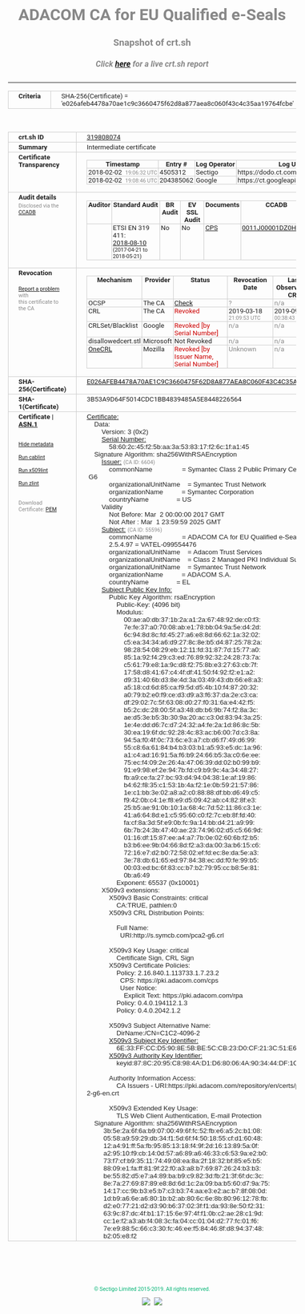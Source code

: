 # ADACOM CA for EU Qualified e-Seals
### Snapshot of crt.sh
##### Click [here](https://crt.sh/?q=E026AFEB4478A70AE1C9C3660475F62D8A877AEA8C060F43C4C35AA19764FCBE) for a live crt.sh report

---
<!DOCTYPE HTML PUBLIC "-//W3C//DTD HTML 4.0 Transitional//EN">
<HTML>
<HEAD>
  <META http-equiv="Content-Type" content="text/html; charset=UTF-8">
  <TITLE>crt.sh | e026afeb4478a70ae1c9c3660475f62d8a877aea8c060f43c4c35aa19764fcbe</TITLE>
  <META name="description" content="Free CT Log Certificate Search Tool from Sectigo (formerly Comodo CA)">
  <META name="keywords" content="crt.sh, CT, Certificate Transparency, Certificate Search, SSL Certificate, Sectigo, Comodo CA">
  <LINK href="//fonts.googleapis.com/css?family=Roboto+Mono|Roboto:400,400i,700,700i" rel="stylesheet">
  <STYLE type="text/css">
    a {
      white-space: nowrap;
    }
    body {
      color: #888888;
      font: 12pt Roboto, sans-serif;
      padding-top: 10px;
      text-align: center
    }
    form {
      margin: 0px
    }
    span {
      border-radius: 10px
    }
    span.heading {
      color: #888888;
      font: 12pt Roboto, sans-serif
    }
    span.title {
      background-color: #00B373;
      color: #FFFFFF;
      font: bold 18pt Roboto, sans-serif;
      padding: 0px 5px
    }
    span.text {
      color: #888888;
      font: 10pt Roboto, sans-serif
    }
    span.whiteongrey {
      background-color: #D9D9D6;
      color: #FFFFFF;
      font: bold 18pt Roboto, sans-serif;
      padding: 0px 5px
    }
    table {
      border-collapse: collapse;
      color: #222222;
      font: 10pt Roboto, sans-serif;
      margin-left: auto;
      margin-right: auto
    }
    table.options {
      border: none;
      margin-left: 10px
    }
    td, th {
      border: 1px solid #CCCCCC;
      padding: 0px 2px;
      text-align: left;
      vertical-align: top
    }
    td.outer, th.outer {
      border: 1px solid #CCCCCC;
      padding: 2px 20px;
      text-align: left
    }
    th.heading {
      color: #888888;
      font: bold italic 12pt Roboto, sans-serif;
      padding: 20px 0px 0px;
      text-align: center
    }
    th.options, td.options {
      border: none;
      vertical-align: middle
    }
    td.text {
      font: 10pt "Roboto Mono", sans-serif;
      padding: 2px 20px
    }
    td.heading {
      border: none;
      color: #888888;
      font: 12pt Roboto, sans-serif;
      padding-top: 20px;
      text-align: center
    }
    table.lint td, th {
      text-align: center
    }
    .button {
      background-color: #00B373;
      border-radius: 10px;
      color: #FFFFFF;
      font: bold 13pt Roboto, sans-serif
    }
    .copyright {
      font: 8pt Roboto, sans-serif;
      color: #00B373
    }
    .input {
      border: 1px solid #888888;
      font-weight: bold;
      text-align: center
    }
    .small {
      font: 8pt Roboto, sans-serif;
      color: #888888
    }
    .error {
      background-color: #FFDFDF;
      color: #CC0000;
      font-weight: bold
    }
    .fatal {
      background-color: #0000AA;
      color: #FFFFFF;
      font-weight: bold
    }
    .notice {
      background-color: #FFFFDF;
      color: #606000
    }
    .warning {
      background-color: #FFEFDF;
      color: #DF6000
    }
  </STYLE>
</HEAD>
<BODY>

<TABLE>
  <TR>
    <TH class="outer">Criteria</TH>
    <TD class="outer">SHA-256(Certificate) = 'e026afeb4478a70ae1c9c3660475f62d8a877aea8c060f43c4c35aa19764fcbe'</TD>
  </TR>
</TABLE>
<BR>
<TABLE>
  <TR>
    <TH class="outer">crt.sh ID</TH>
    <TD class="outer"><A href="?id=319808074">319808074</A></TD>
  </TR>
  <TR>
    <TH class="outer">Summary</TH>
    <TD class="outer">Intermediate certificate</TD>
  </TR>
  <TR>
    <TH class="outer">Certificate<BR>Transparency</TH>
    <TD class="outer">
<TABLE class="options" style="margin-left:0px">
  <TR>
    <TH>Timestamp</TH>
    <TH>Entry #</TH>
    <TH>Log Operator</TH>
    <TH>Log URL</TH>
  </TR>
  <TR>
    <TD>2018-02-02&nbsp; <FONT class="small">19:06:32 UTC</FONT></TD>
    <TD>4505312</TD>
    <TD>Sectigo</TD>
    <TD>https://dodo.ct.comodo.com</TD>
  </TR>
  <TR>
    <TD>2018-02-02&nbsp; <FONT class="small">19:08:46 UTC</FONT></TD>
    <TD>204385062</TD>
    <TD>Google</TD>
    <TD>https://ct.googleapis.com/rocketeer</TD>
  </TR>
</TABLE>
    </TD>
  </TR>
  <TR>
    <TH class="outer">Audit details<BR>
      <DIV class="small" style="padding-top:3px">Disclosed via the
        <A href="//ccadb-public.secure.force.com/mozilla/PublicAllIntermediateCerts" target="_blank">CCADB</A></DIV>
    </TH>
    <TD class="outer">
<TABLE class="options" style="margin-left:0px">
  <TR>
    <TH>Auditor</TH>
    <TH>Standard Audit</TH>
    <TH>BR Audit</TH>
    <TH>EV SSL Audit</TH>
    <TH>Documents</TH>
    <TH>CCADB</TH>
    <TH>Root Owner / Certificate</TH>
  </TR>
  <TR>
    <TD style="vertical-align:middle"></TD>
    <TD>ETSI EN 319 411:
      <A href="https://bug1503610.bmoattachments.org/attachment.cgi?id=9021555" target="_blank">2018-08-10</A>
      <BR><FONT style="font-size:8pt">(2017-04-21 to 2018-05-21)</FONT></TD>
    <TD>No    <TD>No    <TD>
      <A href="https://www.symantec.com/content/en/us/about/media/repository/stn-cp.pdf" target="blank">CPS</A>
    </TD>
    <TD><A href="//ccadb.force.com/0011J00001DZ0HtQAL" target="_blank">0011J00001DZ0HtQAL</A></TD>
    <TD><A href="/?id=8983601">DigiCert</A></TD>
  </TR>
</TABLE>
    </TD>
  </TR>
  <TR>
    <TH class="outer">Revocation<BR><BR>
      <DIV class="small" style="padding-top:3px"><A href="?id=319808074&opt=problemreporting">Report a problem</A> with<BR>this certificate to the CA</DIV></TH>
    <TD class="outer">
      <TABLE class="options" style="margin-left:0px">
        <TR>
          <TH>Mechanism</TH>
          <TH>Provider</TH>
          <TH>Status</TH>
          <TH>Revocation Date</TH>
          <TH>Last Observed in CRL</TH>
          <TH>Last Checked <SPAN style="color:#CC0000;vertical-align:middle;font-size:70%;font-weight:normal">(Error)</SPAN></TH>
        </TR>
        <TR>
          <TD>OCSP</TD>
          <TD>The CA</TD>
          <TD><A href="?id=319808074&opt=ocsp">Check</A></TD>
          <TD><SPAN style="color:#888888">?</SPAN></TD>
          <TD><SPAN style="color:#888888">n/a</SPAN></TD>
          <TD><SPAN style="color:#888888">?</SPAN></TD>
        </TR>
        <TR>
          <TD>CRL</TD>
          <TD>The CA</TD>
          <TD><SPAN style="color:#CC0000">Revoked</SPAN></TD><TD>2019-03-18&nbsp; <FONT class="small">21:09:53 UTC</FONT></TD><TD>2019-09-25&nbsp; <FONT class="small">00:38:43 UTC</FONT></TD><TD>2019-12-04&nbsp; <FONT class="small">20:05:09 UTC</FONT></TD>
        </TR>
        <TR>
          <TD>CRLSet/Blacklist</TD>
          <TD>Google</TD>
          <TD><SPAN style="color:#CC0000">Revoked [by Serial Number]</SPAN></TD>
          <TD><SPAN style="color:#888888">n/a</SPAN></TD>
          <TD><SPAN style="color:#888888">n/a</SPAN></TD>
          <TD><SPAN style="color:#888888">n/a</SPAN></TD>
        </TR>
        <TR>
          <TD>disallowedcert.stl</TD>
          <TD>Microsoft</TD>
          <TD>Not Revoked</TD>
          <TD><SPAN style="color:#888888">n/a</SPAN></TD>
          <TD><SPAN style="color:#888888">n/a</SPAN></TD>
          <TD><SPAN style="color:#888888">n/a</SPAN></TD>
        </TR>
        <TR>
          <TD><A href="/mozilla-onecrl" target="_blank">OneCRL</A></TD>
          <TD>Mozilla</TD>
          <TD><SPAN style="color:#CC0000">Revoked [by Issuer Name, Serial Number]</SPAN></TD><TD><SPAN style="color:#888888">Unknown</SPAN></TD>
          <TD><SPAN style="color:#888888">n/a</SPAN></TD>
          <TD><SPAN style="color:#888888">n/a</SPAN></TD>
        </TR>
      </TABLE>
    </TD>
  </TR>
  <TR>
    <TH class="outer">SHA-256(Certificate)</TH>
    <TD class="outer"><A href="//censys.io/certificates/e026afeb4478a70ae1c9c3660475f62d8a877aea8c060f43c4c35aa19764fcbe">E026AFEB4478A70AE1C9C3660475F62D8A877AEA8C060F43C4C35AA19764FCBE</A></TD>
  </TR>
  <TR>
    <TH class="outer">SHA-1(Certificate)</TH>
    <TD class="outer">3B53A9D64F5014CDC1BB4839485A5E8448226564</TD>
  </TR>
  <TR>
    <TH class="outer">Certificate | <A href="?asn1=319808074">ASN.1</A>
      <SPAN class="small"><BR>
      <BR><BR><A href="?id=319808074&opt=nometadata">Hide metadata</A>
      <BR><BR><A href="?id=319808074&opt=cablint">Run cablint</A>
      <BR><BR><A href="?id=319808074&opt=x509lint">Run x509lint</A>
      <BR><BR><A href="?id=319808074&opt=zlint">Run zlint</A>
      <BR><BR><BR>Download Certificate: <A href="?d=319808074">PEM</A>
      </SPAN>
    </TH>
    <TD class="text"><A href="?d=319808074">Certificate:</A><BR>&nbsp;&nbsp;&nbsp;&nbsp;Data:<BR>&nbsp;&nbsp;&nbsp;&nbsp;&nbsp;&nbsp;&nbsp;&nbsp;Version:&nbsp;3&nbsp;(0x2)<BR>&nbsp;&nbsp;&nbsp;&nbsp;&nbsp;&nbsp;&nbsp;&nbsp;<A href="?serial=58602c45f25baa3a538317f26c1fa145">Serial&nbsp;Number:</A><BR>&nbsp;&nbsp;&nbsp;&nbsp;&nbsp;&nbsp;&nbsp;&nbsp;&nbsp;&nbsp;&nbsp;&nbsp;58:60:2c:45:f2:5b:aa:3a:53:83:17:f2:6c:1f:a1:45<BR>&nbsp;&nbsp;&nbsp;&nbsp;Signature&nbsp;Algorithm:&nbsp;sha256WithRSAEncryption<BR>&nbsp;&nbsp;&nbsp;&nbsp;&nbsp;&nbsp;&nbsp;&nbsp;<A href="?caid=6604">Issuer:</A> <SPAN class="small">(CA ID: 6604)</SPAN><BR>&nbsp;&nbsp;&nbsp;&nbsp;&nbsp;&nbsp;&nbsp;&nbsp;&nbsp;&nbsp;&nbsp;&nbsp;commonName&nbsp;&nbsp;&nbsp;&nbsp;&nbsp;&nbsp;&nbsp;&nbsp;&nbsp;&nbsp;&nbsp;&nbsp;&nbsp;&nbsp;&nbsp;&nbsp;=&nbsp;Symantec&nbsp;Class&nbsp;2&nbsp;Public&nbsp;Primary&nbsp;Certification&nbsp;Authority&nbsp;-&nbsp;G6<BR>&nbsp;&nbsp;&nbsp;&nbsp;&nbsp;&nbsp;&nbsp;&nbsp;&nbsp;&nbsp;&nbsp;&nbsp;organizationalUnitName&nbsp;&nbsp;&nbsp;&nbsp;=&nbsp;Symantec&nbsp;Trust&nbsp;Network<BR>&nbsp;&nbsp;&nbsp;&nbsp;&nbsp;&nbsp;&nbsp;&nbsp;&nbsp;&nbsp;&nbsp;&nbsp;organizationName&nbsp;&nbsp;&nbsp;&nbsp;&nbsp;&nbsp;&nbsp;&nbsp;&nbsp;&nbsp;=&nbsp;Symantec&nbsp;Corporation<BR>&nbsp;&nbsp;&nbsp;&nbsp;&nbsp;&nbsp;&nbsp;&nbsp;&nbsp;&nbsp;&nbsp;&nbsp;countryName&nbsp;&nbsp;&nbsp;&nbsp;&nbsp;&nbsp;&nbsp;&nbsp;&nbsp;&nbsp;&nbsp;&nbsp;&nbsp;&nbsp;&nbsp;=&nbsp;US<BR>&nbsp;&nbsp;&nbsp;&nbsp;&nbsp;&nbsp;&nbsp;&nbsp;Validity<BR>&nbsp;&nbsp;&nbsp;&nbsp;&nbsp;&nbsp;&nbsp;&nbsp;&nbsp;&nbsp;&nbsp;&nbsp;Not&nbsp;Before:&nbsp;Mar&nbsp;&nbsp;2&nbsp;00:00:00&nbsp;2017&nbsp;GMT<BR>&nbsp;&nbsp;&nbsp;&nbsp;&nbsp;&nbsp;&nbsp;&nbsp;&nbsp;&nbsp;&nbsp;&nbsp;Not&nbsp;After&nbsp;:&nbsp;Mar&nbsp;&nbsp;1&nbsp;23:59:59&nbsp;2025&nbsp;GMT<BR>&nbsp;&nbsp;&nbsp;&nbsp;&nbsp;&nbsp;&nbsp;&nbsp;<A href="?caid=55596">Subject:</A> <SPAN class="small">(CA ID: 55596)</SPAN><BR>&nbsp;&nbsp;&nbsp;&nbsp;&nbsp;&nbsp;&nbsp;&nbsp;&nbsp;&nbsp;&nbsp;&nbsp;commonName&nbsp;&nbsp;&nbsp;&nbsp;&nbsp;&nbsp;&nbsp;&nbsp;&nbsp;&nbsp;&nbsp;&nbsp;&nbsp;&nbsp;&nbsp;&nbsp;=&nbsp;ADACOM&nbsp;CA&nbsp;for&nbsp;EU&nbsp;Qualified&nbsp;e-Seals<BR>&nbsp;&nbsp;&nbsp;&nbsp;&nbsp;&nbsp;&nbsp;&nbsp;&nbsp;&nbsp;&nbsp;&nbsp;2.5.4.97&nbsp;=&nbsp;VATEL-099554476<BR>&nbsp;&nbsp;&nbsp;&nbsp;&nbsp;&nbsp;&nbsp;&nbsp;&nbsp;&nbsp;&nbsp;&nbsp;organizationalUnitName&nbsp;&nbsp;&nbsp;&nbsp;=&nbsp;Adacom&nbsp;Trust&nbsp;Services<BR>&nbsp;&nbsp;&nbsp;&nbsp;&nbsp;&nbsp;&nbsp;&nbsp;&nbsp;&nbsp;&nbsp;&nbsp;organizationalUnitName&nbsp;&nbsp;&nbsp;&nbsp;=&nbsp;Class&nbsp;2&nbsp;Managed&nbsp;PKI&nbsp;Individual&nbsp;Subscriber&nbsp;CA<BR>&nbsp;&nbsp;&nbsp;&nbsp;&nbsp;&nbsp;&nbsp;&nbsp;&nbsp;&nbsp;&nbsp;&nbsp;organizationalUnitName&nbsp;&nbsp;&nbsp;&nbsp;=&nbsp;Symantec&nbsp;Trust&nbsp;Network<BR>&nbsp;&nbsp;&nbsp;&nbsp;&nbsp;&nbsp;&nbsp;&nbsp;&nbsp;&nbsp;&nbsp;&nbsp;organizationName&nbsp;&nbsp;&nbsp;&nbsp;&nbsp;&nbsp;&nbsp;&nbsp;&nbsp;&nbsp;=&nbsp;ADACOM&nbsp;S.A.<BR>&nbsp;&nbsp;&nbsp;&nbsp;&nbsp;&nbsp;&nbsp;&nbsp;&nbsp;&nbsp;&nbsp;&nbsp;countryName&nbsp;&nbsp;&nbsp;&nbsp;&nbsp;&nbsp;&nbsp;&nbsp;&nbsp;&nbsp;&nbsp;&nbsp;&nbsp;&nbsp;&nbsp;=&nbsp;EL<BR>&nbsp;&nbsp;&nbsp;&nbsp;&nbsp;&nbsp;&nbsp;&nbsp;<A href="?spkisha256=bf5129761312fdf760f9bc65ba5a1e07d07a1b5971faab429ce5fb25865d2493">Subject&nbsp;Public&nbsp;Key&nbsp;Info:</A><BR>&nbsp;&nbsp;&nbsp;&nbsp;&nbsp;&nbsp;&nbsp;&nbsp;&nbsp;&nbsp;&nbsp;&nbsp;Public&nbsp;Key&nbsp;Algorithm:&nbsp;rsaEncryption<BR>&nbsp;&nbsp;&nbsp;&nbsp;&nbsp;&nbsp;&nbsp;&nbsp;&nbsp;&nbsp;&nbsp;&nbsp;&nbsp;&nbsp;&nbsp;&nbsp;Public-Key:&nbsp;(4096&nbsp;bit)<BR>&nbsp;&nbsp;&nbsp;&nbsp;&nbsp;&nbsp;&nbsp;&nbsp;&nbsp;&nbsp;&nbsp;&nbsp;&nbsp;&nbsp;&nbsp;&nbsp;Modulus:<BR>&nbsp;&nbsp;&nbsp;&nbsp;&nbsp;&nbsp;&nbsp;&nbsp;&nbsp;&nbsp;&nbsp;&nbsp;&nbsp;&nbsp;&nbsp;&nbsp;&nbsp;&nbsp;&nbsp;&nbsp;00:ae:a0:db:37:1b:2a:a1:2a:67:48:92:de:c0:f3:<BR>&nbsp;&nbsp;&nbsp;&nbsp;&nbsp;&nbsp;&nbsp;&nbsp;&nbsp;&nbsp;&nbsp;&nbsp;&nbsp;&nbsp;&nbsp;&nbsp;&nbsp;&nbsp;&nbsp;&nbsp;7e:fe:37:a0:70:08:ab:e1:78:bb:04:9a:5e:d4:2d:<BR>&nbsp;&nbsp;&nbsp;&nbsp;&nbsp;&nbsp;&nbsp;&nbsp;&nbsp;&nbsp;&nbsp;&nbsp;&nbsp;&nbsp;&nbsp;&nbsp;&nbsp;&nbsp;&nbsp;&nbsp;6c:94:8d:8c:fd:45:27:a6:e8:8d:66:62:1a:32:02:<BR>&nbsp;&nbsp;&nbsp;&nbsp;&nbsp;&nbsp;&nbsp;&nbsp;&nbsp;&nbsp;&nbsp;&nbsp;&nbsp;&nbsp;&nbsp;&nbsp;&nbsp;&nbsp;&nbsp;&nbsp;c5:ea:34:34:a6:d9:27:8c:8e:b5:d4:87:25:78:2a:<BR>&nbsp;&nbsp;&nbsp;&nbsp;&nbsp;&nbsp;&nbsp;&nbsp;&nbsp;&nbsp;&nbsp;&nbsp;&nbsp;&nbsp;&nbsp;&nbsp;&nbsp;&nbsp;&nbsp;&nbsp;98:28:54:08:29:eb:12:11:fd:31:87:7d:15:77:a0:<BR>&nbsp;&nbsp;&nbsp;&nbsp;&nbsp;&nbsp;&nbsp;&nbsp;&nbsp;&nbsp;&nbsp;&nbsp;&nbsp;&nbsp;&nbsp;&nbsp;&nbsp;&nbsp;&nbsp;&nbsp;85:1a:92:f4:29:c3:ed:76:89:92:32:24:28:73:7a:<BR>&nbsp;&nbsp;&nbsp;&nbsp;&nbsp;&nbsp;&nbsp;&nbsp;&nbsp;&nbsp;&nbsp;&nbsp;&nbsp;&nbsp;&nbsp;&nbsp;&nbsp;&nbsp;&nbsp;&nbsp;c5:61:79:e8:1a:9c:d8:f2:75:8b:e3:27:63:cb:7f:<BR>&nbsp;&nbsp;&nbsp;&nbsp;&nbsp;&nbsp;&nbsp;&nbsp;&nbsp;&nbsp;&nbsp;&nbsp;&nbsp;&nbsp;&nbsp;&nbsp;&nbsp;&nbsp;&nbsp;&nbsp;17:58:d8:41:67:c4:4f:df:41:50:f4:92:f2:e1:a2:<BR>&nbsp;&nbsp;&nbsp;&nbsp;&nbsp;&nbsp;&nbsp;&nbsp;&nbsp;&nbsp;&nbsp;&nbsp;&nbsp;&nbsp;&nbsp;&nbsp;&nbsp;&nbsp;&nbsp;&nbsp;d9:31:40:6b:d3:8e:4d:3a:03:49:43:db:66:e8:a3:<BR>&nbsp;&nbsp;&nbsp;&nbsp;&nbsp;&nbsp;&nbsp;&nbsp;&nbsp;&nbsp;&nbsp;&nbsp;&nbsp;&nbsp;&nbsp;&nbsp;&nbsp;&nbsp;&nbsp;&nbsp;a5:18:cd:6d:85:ca:f9:5d:d5:4b:10:f4:87:20:32:<BR>&nbsp;&nbsp;&nbsp;&nbsp;&nbsp;&nbsp;&nbsp;&nbsp;&nbsp;&nbsp;&nbsp;&nbsp;&nbsp;&nbsp;&nbsp;&nbsp;&nbsp;&nbsp;&nbsp;&nbsp;a0:79:b2:e0:f9:ce:d3:d9:a3:f6:37:da:2e:c3:ca:<BR>&nbsp;&nbsp;&nbsp;&nbsp;&nbsp;&nbsp;&nbsp;&nbsp;&nbsp;&nbsp;&nbsp;&nbsp;&nbsp;&nbsp;&nbsp;&nbsp;&nbsp;&nbsp;&nbsp;&nbsp;df:29:02:7c:5f:63:08:d0:27:f0:31:6a:e4:42:f5:<BR>&nbsp;&nbsp;&nbsp;&nbsp;&nbsp;&nbsp;&nbsp;&nbsp;&nbsp;&nbsp;&nbsp;&nbsp;&nbsp;&nbsp;&nbsp;&nbsp;&nbsp;&nbsp;&nbsp;&nbsp;b5:2c:dc:28:00:5f:a3:48:db:b6:9b:74:f2:8a:3c:<BR>&nbsp;&nbsp;&nbsp;&nbsp;&nbsp;&nbsp;&nbsp;&nbsp;&nbsp;&nbsp;&nbsp;&nbsp;&nbsp;&nbsp;&nbsp;&nbsp;&nbsp;&nbsp;&nbsp;&nbsp;ae:d5:3e:b5:3b:30:9a:20:ac:c3:0d:83:94:3a:25:<BR>&nbsp;&nbsp;&nbsp;&nbsp;&nbsp;&nbsp;&nbsp;&nbsp;&nbsp;&nbsp;&nbsp;&nbsp;&nbsp;&nbsp;&nbsp;&nbsp;&nbsp;&nbsp;&nbsp;&nbsp;1e:4e:dd:d6:7c:d7:24:32:a4:fe:2a:1d:86:8c:5b:<BR>&nbsp;&nbsp;&nbsp;&nbsp;&nbsp;&nbsp;&nbsp;&nbsp;&nbsp;&nbsp;&nbsp;&nbsp;&nbsp;&nbsp;&nbsp;&nbsp;&nbsp;&nbsp;&nbsp;&nbsp;30:ea:19:6f:dc:92:28:4c:83:ac:b6:00:7d:c3:8a:<BR>&nbsp;&nbsp;&nbsp;&nbsp;&nbsp;&nbsp;&nbsp;&nbsp;&nbsp;&nbsp;&nbsp;&nbsp;&nbsp;&nbsp;&nbsp;&nbsp;&nbsp;&nbsp;&nbsp;&nbsp;94:5a:f0:4f:0c:73:6c:e3:a7:cb:d6:f7:49:d6:99:<BR>&nbsp;&nbsp;&nbsp;&nbsp;&nbsp;&nbsp;&nbsp;&nbsp;&nbsp;&nbsp;&nbsp;&nbsp;&nbsp;&nbsp;&nbsp;&nbsp;&nbsp;&nbsp;&nbsp;&nbsp;55:c8:6a:61:84:b4:b3:03:b1:a5:93:e5:dc:1a:96:<BR>&nbsp;&nbsp;&nbsp;&nbsp;&nbsp;&nbsp;&nbsp;&nbsp;&nbsp;&nbsp;&nbsp;&nbsp;&nbsp;&nbsp;&nbsp;&nbsp;&nbsp;&nbsp;&nbsp;&nbsp;a1:c4:ad:16:91:5a:f6:b9:24:66:b5:3a:c0:6e:ee:<BR>&nbsp;&nbsp;&nbsp;&nbsp;&nbsp;&nbsp;&nbsp;&nbsp;&nbsp;&nbsp;&nbsp;&nbsp;&nbsp;&nbsp;&nbsp;&nbsp;&nbsp;&nbsp;&nbsp;&nbsp;75:ec:f4:09:2e:26:4a:47:06:39:dd:02:b0:99:b9:<BR>&nbsp;&nbsp;&nbsp;&nbsp;&nbsp;&nbsp;&nbsp;&nbsp;&nbsp;&nbsp;&nbsp;&nbsp;&nbsp;&nbsp;&nbsp;&nbsp;&nbsp;&nbsp;&nbsp;&nbsp;91:e9:98:ef:2e:94:7b:fd:c9:b9:9c:4a:34:48:27:<BR>&nbsp;&nbsp;&nbsp;&nbsp;&nbsp;&nbsp;&nbsp;&nbsp;&nbsp;&nbsp;&nbsp;&nbsp;&nbsp;&nbsp;&nbsp;&nbsp;&nbsp;&nbsp;&nbsp;&nbsp;fb:a9:ce:fa:27:bc:93:d4:94:04:38:1e:af:19:86:<BR>&nbsp;&nbsp;&nbsp;&nbsp;&nbsp;&nbsp;&nbsp;&nbsp;&nbsp;&nbsp;&nbsp;&nbsp;&nbsp;&nbsp;&nbsp;&nbsp;&nbsp;&nbsp;&nbsp;&nbsp;b4:62:f8:35:c1:53:1b:4a:f2:1e:0b:59:21:57:86:<BR>&nbsp;&nbsp;&nbsp;&nbsp;&nbsp;&nbsp;&nbsp;&nbsp;&nbsp;&nbsp;&nbsp;&nbsp;&nbsp;&nbsp;&nbsp;&nbsp;&nbsp;&nbsp;&nbsp;&nbsp;1e:c1:bb:3e:02:a8:a2:c0:88:88:df:bb:d6:49:c5:<BR>&nbsp;&nbsp;&nbsp;&nbsp;&nbsp;&nbsp;&nbsp;&nbsp;&nbsp;&nbsp;&nbsp;&nbsp;&nbsp;&nbsp;&nbsp;&nbsp;&nbsp;&nbsp;&nbsp;&nbsp;f9:42:0b:c4:1e:f8:e9:d5:09:42:ab:c4:82:8f:e3:<BR>&nbsp;&nbsp;&nbsp;&nbsp;&nbsp;&nbsp;&nbsp;&nbsp;&nbsp;&nbsp;&nbsp;&nbsp;&nbsp;&nbsp;&nbsp;&nbsp;&nbsp;&nbsp;&nbsp;&nbsp;25:b5:ae:91:0b:10:1a:68:4c:7d:52:11:86:c3:1e:<BR>&nbsp;&nbsp;&nbsp;&nbsp;&nbsp;&nbsp;&nbsp;&nbsp;&nbsp;&nbsp;&nbsp;&nbsp;&nbsp;&nbsp;&nbsp;&nbsp;&nbsp;&nbsp;&nbsp;&nbsp;41:a6:64:8d:e1:c5:95:60:c0:f2:7c:eb:8f:fd:40:<BR>&nbsp;&nbsp;&nbsp;&nbsp;&nbsp;&nbsp;&nbsp;&nbsp;&nbsp;&nbsp;&nbsp;&nbsp;&nbsp;&nbsp;&nbsp;&nbsp;&nbsp;&nbsp;&nbsp;&nbsp;fa:cf:8a:3d:5f:e9:0b:fc:9a:14:bb:d4:21:a9:99:<BR>&nbsp;&nbsp;&nbsp;&nbsp;&nbsp;&nbsp;&nbsp;&nbsp;&nbsp;&nbsp;&nbsp;&nbsp;&nbsp;&nbsp;&nbsp;&nbsp;&nbsp;&nbsp;&nbsp;&nbsp;6b:7b:24:3b:47:40:ae:23:74:96:02:d5:c5:66:9d:<BR>&nbsp;&nbsp;&nbsp;&nbsp;&nbsp;&nbsp;&nbsp;&nbsp;&nbsp;&nbsp;&nbsp;&nbsp;&nbsp;&nbsp;&nbsp;&nbsp;&nbsp;&nbsp;&nbsp;&nbsp;01:16:df:15:87:ee:a4:a7:7b:0e:02:60:6b:f2:b5:<BR>&nbsp;&nbsp;&nbsp;&nbsp;&nbsp;&nbsp;&nbsp;&nbsp;&nbsp;&nbsp;&nbsp;&nbsp;&nbsp;&nbsp;&nbsp;&nbsp;&nbsp;&nbsp;&nbsp;&nbsp;b3:b6:ee:9b:04:66:8d:f2:a3:da:00:3a:b6:15:c6:<BR>&nbsp;&nbsp;&nbsp;&nbsp;&nbsp;&nbsp;&nbsp;&nbsp;&nbsp;&nbsp;&nbsp;&nbsp;&nbsp;&nbsp;&nbsp;&nbsp;&nbsp;&nbsp;&nbsp;&nbsp;72:16:e7:d2:b0:72:58:02:ef:fd:ec:8e:da:5e:a3:<BR>&nbsp;&nbsp;&nbsp;&nbsp;&nbsp;&nbsp;&nbsp;&nbsp;&nbsp;&nbsp;&nbsp;&nbsp;&nbsp;&nbsp;&nbsp;&nbsp;&nbsp;&nbsp;&nbsp;&nbsp;3e:78:db:61:65:ed:97:84:38:ec:dd:f0:fe:99:b5:<BR>&nbsp;&nbsp;&nbsp;&nbsp;&nbsp;&nbsp;&nbsp;&nbsp;&nbsp;&nbsp;&nbsp;&nbsp;&nbsp;&nbsp;&nbsp;&nbsp;&nbsp;&nbsp;&nbsp;&nbsp;00:03:ed:bc:6f:83:cc:b7:b2:79:95:cc:b8:5e:81:<BR>&nbsp;&nbsp;&nbsp;&nbsp;&nbsp;&nbsp;&nbsp;&nbsp;&nbsp;&nbsp;&nbsp;&nbsp;&nbsp;&nbsp;&nbsp;&nbsp;&nbsp;&nbsp;&nbsp;&nbsp;0b:a6:49<BR>&nbsp;&nbsp;&nbsp;&nbsp;&nbsp;&nbsp;&nbsp;&nbsp;&nbsp;&nbsp;&nbsp;&nbsp;&nbsp;&nbsp;&nbsp;&nbsp;Exponent:&nbsp;65537&nbsp;(0x10001)<BR>&nbsp;&nbsp;&nbsp;&nbsp;&nbsp;&nbsp;&nbsp;&nbsp;X509v3&nbsp;extensions:<BR>&nbsp;&nbsp;&nbsp;&nbsp;&nbsp;&nbsp;&nbsp;&nbsp;&nbsp;&nbsp;&nbsp;&nbsp;X509v3&nbsp;Basic&nbsp;Constraints:&nbsp;critical<BR>&nbsp;&nbsp;&nbsp;&nbsp;&nbsp;&nbsp;&nbsp;&nbsp;&nbsp;&nbsp;&nbsp;&nbsp;&nbsp;&nbsp;&nbsp;&nbsp;CA:TRUE,&nbsp;pathlen:0<BR>&nbsp;&nbsp;&nbsp;&nbsp;&nbsp;&nbsp;&nbsp;&nbsp;&nbsp;&nbsp;&nbsp;&nbsp;X509v3&nbsp;CRL&nbsp;Distribution&nbsp;Points:&nbsp;<BR><BR>&nbsp;&nbsp;&nbsp;&nbsp;&nbsp;&nbsp;&nbsp;&nbsp;&nbsp;&nbsp;&nbsp;&nbsp;&nbsp;&nbsp;&nbsp;&nbsp;Full&nbsp;Name:<BR>&nbsp;&nbsp;&nbsp;&nbsp;&nbsp;&nbsp;&nbsp;&nbsp;&nbsp;&nbsp;&nbsp;&nbsp;&nbsp;&nbsp;&nbsp;&nbsp;&nbsp;&nbsp;URI:http://s.symcb.com/pca2-g6.crl<BR><BR>&nbsp;&nbsp;&nbsp;&nbsp;&nbsp;&nbsp;&nbsp;&nbsp;&nbsp;&nbsp;&nbsp;&nbsp;X509v3&nbsp;Key&nbsp;Usage:&nbsp;critical<BR>&nbsp;&nbsp;&nbsp;&nbsp;&nbsp;&nbsp;&nbsp;&nbsp;&nbsp;&nbsp;&nbsp;&nbsp;&nbsp;&nbsp;&nbsp;&nbsp;Certificate&nbsp;Sign,&nbsp;CRL&nbsp;Sign<BR>&nbsp;&nbsp;&nbsp;&nbsp;&nbsp;&nbsp;&nbsp;&nbsp;&nbsp;&nbsp;&nbsp;&nbsp;X509v3&nbsp;Certificate&nbsp;Policies:&nbsp;<BR>&nbsp;&nbsp;&nbsp;&nbsp;&nbsp;&nbsp;&nbsp;&nbsp;&nbsp;&nbsp;&nbsp;&nbsp;&nbsp;&nbsp;&nbsp;&nbsp;Policy:&nbsp;2.16.840.1.113733.1.7.23.2<BR>&nbsp;&nbsp;&nbsp;&nbsp;&nbsp;&nbsp;&nbsp;&nbsp;&nbsp;&nbsp;&nbsp;&nbsp;&nbsp;&nbsp;&nbsp;&nbsp;&nbsp;&nbsp;CPS:&nbsp;https://pki.adacom.com/cps<BR>&nbsp;&nbsp;&nbsp;&nbsp;&nbsp;&nbsp;&nbsp;&nbsp;&nbsp;&nbsp;&nbsp;&nbsp;&nbsp;&nbsp;&nbsp;&nbsp;&nbsp;&nbsp;User&nbsp;Notice:<BR>&nbsp;&nbsp;&nbsp;&nbsp;&nbsp;&nbsp;&nbsp;&nbsp;&nbsp;&nbsp;&nbsp;&nbsp;&nbsp;&nbsp;&nbsp;&nbsp;&nbsp;&nbsp;&nbsp;&nbsp;Explicit&nbsp;Text:&nbsp;https://pki.adacom.com/rpa<BR>&nbsp;&nbsp;&nbsp;&nbsp;&nbsp;&nbsp;&nbsp;&nbsp;&nbsp;&nbsp;&nbsp;&nbsp;&nbsp;&nbsp;&nbsp;&nbsp;Policy:&nbsp;0.4.0.194112.1.3<BR>&nbsp;&nbsp;&nbsp;&nbsp;&nbsp;&nbsp;&nbsp;&nbsp;&nbsp;&nbsp;&nbsp;&nbsp;&nbsp;&nbsp;&nbsp;&nbsp;Policy:&nbsp;0.4.0.2042.1.2<BR><BR>&nbsp;&nbsp;&nbsp;&nbsp;&nbsp;&nbsp;&nbsp;&nbsp;&nbsp;&nbsp;&nbsp;&nbsp;X509v3&nbsp;Subject&nbsp;Alternative&nbsp;Name:&nbsp;<BR>&nbsp;&nbsp;&nbsp;&nbsp;&nbsp;&nbsp;&nbsp;&nbsp;&nbsp;&nbsp;&nbsp;&nbsp;&nbsp;&nbsp;&nbsp;&nbsp;DirName:/CN=C1C2-4096-2<BR>&nbsp;&nbsp;&nbsp;&nbsp;&nbsp;&nbsp;&nbsp;&nbsp;&nbsp;&nbsp;&nbsp;&nbsp;<A href="?ski=6e33ffccd5908e5bbe5ccb23d0cf213c51e6b720">X509v3&nbsp;Subject&nbsp;Key&nbsp;Identifier:</A><BR>&nbsp;&nbsp;&nbsp;&nbsp;&nbsp;&nbsp;&nbsp;&nbsp;&nbsp;&nbsp;&nbsp;&nbsp;&nbsp;&nbsp;&nbsp;&nbsp;6E:33:FF:CC:D5:90:8E:5B:BE:5C:CB:23:D0:CF:21:3C:51:E6:B7:20<BR>&nbsp;&nbsp;&nbsp;&nbsp;&nbsp;&nbsp;&nbsp;&nbsp;&nbsp;&nbsp;&nbsp;&nbsp;<A href="?ski=878c2095c8984ad1d680064a903444df1c4dbfb0">X509v3&nbsp;Authority&nbsp;Key&nbsp;Identifier:</A><BR>&nbsp;&nbsp;&nbsp;&nbsp;&nbsp;&nbsp;&nbsp;&nbsp;&nbsp;&nbsp;&nbsp;&nbsp;&nbsp;&nbsp;&nbsp;&nbsp;keyid:87:8C:20:95:C8:98:4A:D1:D6:80:06:4A:90:34:44:DF:1C:4D:BF:B0<BR><BR>&nbsp;&nbsp;&nbsp;&nbsp;&nbsp;&nbsp;&nbsp;&nbsp;&nbsp;&nbsp;&nbsp;&nbsp;Authority&nbsp;Information&nbsp;Access:&nbsp;<BR>&nbsp;&nbsp;&nbsp;&nbsp;&nbsp;&nbsp;&nbsp;&nbsp;&nbsp;&nbsp;&nbsp;&nbsp;&nbsp;&nbsp;&nbsp;&nbsp;CA&nbsp;Issuers&nbsp;-&nbsp;URI:https://pki.adacom.com/repository/en/certs/production/files/pca-2-g6-en.crt<BR><BR>&nbsp;&nbsp;&nbsp;&nbsp;&nbsp;&nbsp;&nbsp;&nbsp;&nbsp;&nbsp;&nbsp;&nbsp;X509v3&nbsp;Extended&nbsp;Key&nbsp;Usage:&nbsp;<BR>&nbsp;&nbsp;&nbsp;&nbsp;&nbsp;&nbsp;&nbsp;&nbsp;&nbsp;&nbsp;&nbsp;&nbsp;&nbsp;&nbsp;&nbsp;&nbsp;TLS&nbsp;Web&nbsp;Client&nbsp;Authentication,&nbsp;E-mail&nbsp;Protection<BR>&nbsp;&nbsp;&nbsp;&nbsp;Signature&nbsp;Algorithm:&nbsp;sha256WithRSAEncryption<BR>&nbsp;&nbsp;&nbsp;&nbsp;&nbsp;&nbsp;&nbsp;&nbsp;&nbsp;3b:5e:2a:6f:6a:b9:07:00:49:6f:fc:52:fb:e6:a5:2c:b1:08:<BR>&nbsp;&nbsp;&nbsp;&nbsp;&nbsp;&nbsp;&nbsp;&nbsp;&nbsp;05:58:a9:59:29:db:34:f1:5d:6f:f4:50:18:55:cf:d1:60:48:<BR>&nbsp;&nbsp;&nbsp;&nbsp;&nbsp;&nbsp;&nbsp;&nbsp;&nbsp;12:a4:91:ff:5a:fb:95:85:13:18:f4:9f:2d:16:13:89:5a:0f:<BR>&nbsp;&nbsp;&nbsp;&nbsp;&nbsp;&nbsp;&nbsp;&nbsp;&nbsp;a2:95:10:f9:cb:14:0d:57:a6:89:a6:46:33:c6:53:9a:e2:b0:<BR>&nbsp;&nbsp;&nbsp;&nbsp;&nbsp;&nbsp;&nbsp;&nbsp;&nbsp;73:f7:cf:b9:35:11:74:49:08:ea:8a:2f:18:32:bf:85:e5:b5:<BR>&nbsp;&nbsp;&nbsp;&nbsp;&nbsp;&nbsp;&nbsp;&nbsp;&nbsp;88:09:e1:fa:ff:81:9f:22:f0:a3:a8:b7:69:87:26:24:b3:b3:<BR>&nbsp;&nbsp;&nbsp;&nbsp;&nbsp;&nbsp;&nbsp;&nbsp;&nbsp;be:55:82:d5:e7:a4:89:ba:b9:c9:82:3d:fb:21:3f:6f:dc:3c:<BR>&nbsp;&nbsp;&nbsp;&nbsp;&nbsp;&nbsp;&nbsp;&nbsp;&nbsp;8e:7a:27:69:87:89:e8:8d:6d:1c:2a:09:ba:b5:60:d7:9a:75:<BR>&nbsp;&nbsp;&nbsp;&nbsp;&nbsp;&nbsp;&nbsp;&nbsp;&nbsp;14:17:cc:9b:b3:e5:b7:c3:b3:74:aa:e3:e2:ac:b7:8f:08:0d:<BR>&nbsp;&nbsp;&nbsp;&nbsp;&nbsp;&nbsp;&nbsp;&nbsp;&nbsp;1d:b9:a6:6e:a6:80:1b:b2:ab:80:6c:6e:8b:80:96:12:78:fb:<BR>&nbsp;&nbsp;&nbsp;&nbsp;&nbsp;&nbsp;&nbsp;&nbsp;&nbsp;d2:e0:77:21:d2:d3:90:b6:37:02:3f:f1:da:93:8e:50:f2:31:<BR>&nbsp;&nbsp;&nbsp;&nbsp;&nbsp;&nbsp;&nbsp;&nbsp;&nbsp;63:9c:87:dc:4f:b1:17:15:6e:97:4f:f1:0b:c2:ae:28:c1:9d:<BR>&nbsp;&nbsp;&nbsp;&nbsp;&nbsp;&nbsp;&nbsp;&nbsp;&nbsp;cc:1e:f2:a3:ab:f4:08:3c:fa:04:cc:01:04:d2:77:fc:01:f6:<BR>&nbsp;&nbsp;&nbsp;&nbsp;&nbsp;&nbsp;&nbsp;&nbsp;&nbsp;7e:e9:88:5c:66:c3:30:fc:46:ee:f5:84:46:8f:d8:94:37:48:<BR>&nbsp;&nbsp;&nbsp;&nbsp;&nbsp;&nbsp;&nbsp;&nbsp;&nbsp;b2:05:e8:f2<BR>    </TD>
  </TR>
</TABLE>

  <BR><BR><BR>

  <P class="copyright">&copy; Sectigo Limited 2015-2019. All rights reserved.</P>
  <DIV>
    <A href="https://sectigo.com/"><IMG src="/sectigo_s.png"></A>
    &nbsp;<A href="https://github.com/crtsh"><IMG src="/GitHub-Mark-32px.png"></A>
  </DIV>
</BODY>
</HTML>
